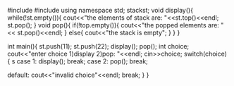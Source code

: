 #include <iostream>
#include<stack>
using namespace std;
stack<int>st;
void display(){
while(!st.empty()){
cout<<"the elements of stack are: "<<st.top()<<endl;
st.pop();
}
void pop(){
if(!top.empty()){
cout<<"the popped elements are: "<< st.pop()<<endl;
}
else{
cout<<"the stack is empty";
}
}
}

int main(){
st.push(11);
st.push(22);
display();
pop();
int choice;
cout<<"enter choice 1)display 2)pop: "<<endl;
cin>>choice;
switch(choice){
s
case 1:
display();
break;
case 2:
pop();
break;

default:
cout<<"invalid choice"<<endl;
break;
}
}
